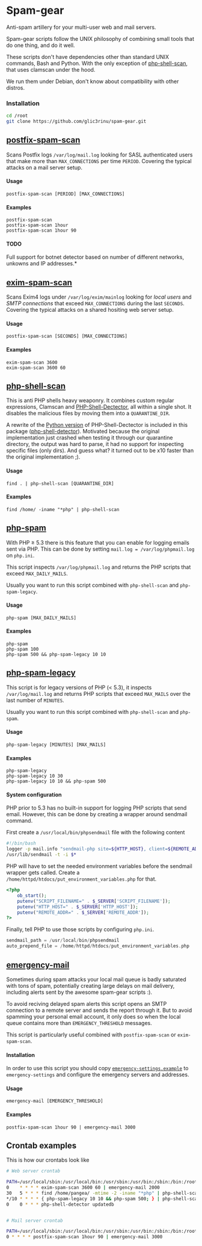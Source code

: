 # Spam-gear

Anti-spam artillery for your multi-user web and mail servers.

Spam-gear scripts follow the UNIX philosophy of combining small tools that do one thing, and do it well.

These scripts don't have dependencies other than standard UNIX commands, Bash and Python. With the only exception of [php-shell-scan](#php-shell-scan), that uses clamscan under the hood.

We run them under Debian, don't know about compatibility with other distros.


### Installation
```bash
cd /root
git clone https://github.com/glic3rinu/spam-gear.git
```

## [postfix-spam-scan](postfix-spam-scan)


Scans Postfix logs `/var/log/mail.log` looking for SASL authenticated users that make
more than `MAX_CONNECTIONS` per time `PERIOD`. Covering the typical attacks on a mail server setup.

#### Usage

    postfix-spam-scan [PERIOD] [MAX_CONNECTIONS]

#### Examples

    postfix-spam-scan
    postfix-spam-scan 1hour
    postfix-spam-scan 1hour 90

#### TODO

Full support for botnet detector based on number of different networks, unkowns and IP addresses.*


## [exim-spam-scan](exim-spam-scan)


Scans Exim4 logs under `/var/log/exim/mainlog` looking for *local users* and *SMTP connections*
that exceed `MAX_CONNECTIONS` during the last `SECONDS`. Covering the typical attacks on a shared hositing web server setup.

#### Usage

    postfix-spam-scan [SECONDS] [MAX_CONNECTIONS]

#### Examples

    exim-spam-scan 3600
    exim-spam-scan 3600 60


## [php-shell-scan](php-shell-scan)

This is anti PHP shells heavy weaponry. It combines custom regular expressions, Clamscan and [PHP-Shell-Dectector](http://www.shelldetector.com/), all within a single shot. It disables the malicious files by moving them into a `QUARANTINE_DIR`.

A rewrite of the [Python version](https://github.com/emposha/Shell-Detector) of PHP-Shell-Dectector is included in this package ([php-shell-detector](php-shell-detector)). Motivated because the original implementation just crashed when testing it through our quarantine directory, the output was hard to parse, it had no support for inspecting specific files (only dirs). And guess what? it turned out to be x10 faster than the original implementation ;).


#### Usage

    find . | php-shell-scan [QUARANTINE_DIR]

#### Examples

    find /home/ -iname "*php" | php-shell-scan


## [php-spam](php-spam)

With PHP &ge; 5.3 there is this feature that you can enable for logging emails sent via PHP. This can be done 
by setting `mail.log = /var/log/phpmail.log` on `php.ini`.


This script inspects `/var/log/phpmail.log` and returns the PHP scripts that exceed `MAX_DAILY_MAILS`.

Usually you want to run this script combined with `php-shell-scan` and `php-spam-legacy`.

#### Usage

    php-spam [MAX_DAILY_MAILS]

#### Examples

    php-spam
    php-spam 100
    php-spam 500 && php-spam-legacy 10 10



## [php-spam-legacy](php-spam-legacy)

This script is for legacy versions of PHP (&lt; 5.3), it inspects `/var/log/mail.log` and returns PHP scripts that exceed `MAX_MAILS` over the last number of `MINUTES`.

Usually you want to run this script combined with `php-shell-scan` and `php-spam`.


#### Usage

    php-spam-legacy [MINUTES] [MAX_MAILS]

#### Examples

    php-spam-legacy
    php-spam-legacy 10 30
    php-spam-legacy 10 10 && php-spam 500


#### System configuration

PHP prior to 5.3 has no built-in support for logging PHP scripts that send email. However, this can be done by creating a wrapper around sendmail command.

First create a `/usr/local/bin/phpsendmail` file with the following content
```bash
#!/bin/bash
logger -p mail.info "sendmail-php site=${HTTP_HOST}, client=${REMOTE_ADDR}, filename=${SCRIPT_FILENAME}, pwd=${PWD}, uid=${UID}, user=$(whoami), args=$*"
/usr/lib/sendmail -t -i $*
```

PHP will have to set the needed environment variables before the sendmail wrapper gets called. Create a `/home/httpd/htdocs/put_environment_variables.php` for that.

```php
<?php
    ob_start();
    putenv("SCRIPT_FILENAME=" . $_SERVER['SCRIPT_FILENAME']);
    putenv("HTTP_HOST=" . $_SERVER['HTTP_HOST']);
    putenv("REMOTE_ADDR=" . $_SERVER['REMOTE_ADDR']);
?>
```

Finally, tell PHP to use those scripts by configuring `php.ini`.

```php
sendmail_path = /usr/local/bin/phpsendmail
auto_prepend_file = /home/httpd/htdocs/put_environment_variables.php
```



## [emergency-mail](emergency-mail)


Sometimes during spam attacks your local mail queue is badly saturated with tons of spam, potentially creating large delays on mail delivery, including alerts sent by the awesome spam-gear scripts :).

To avoid reciving delayed spam alerts this script opens an SMTP connection to a remote server and sends the report through it. But to avoid spamming your personal email account, it only does so when the local queue contains more than `EMERGENCY_THRESHOLD` messages.


This script is particularly useful combined with `postfix-spam-scan` or `exim-spam-scan`.

#### Installation

In order to use this script you should copy [`emergency-settings.example`](emergency-settings.example) to `emergency-settings` and configure the emergency servers and addresses.


#### Usage

    emergency-mail [EMERGENCY_THRESHOLD]
    
#### Examples

    postfix-spam-scan 1hour 90 | emergency-mail 3000


## Crontab examples

This is how our crontabs look like

```bash
# Web server crontab

PATH=/usr/local/sbin:/usr/local/bin:/usr/sbin:/usr/bin:/sbin:/bin:/root/spam-gear
0    * * * * exim-spam-scan 3600 60 | emergency-mail 2000
30   5 * * * find /home/pangea/ -mtime -2 -iname "*php" | php-shell-scan
*/10 * * * * { php-spam-legacy 10 10 && php-spam 500; } | php-shell-scan
0    0 * * * php-shell-detector updatedb
```

```bash

# Mail server crontab

PATH=/usr/local/sbin:/usr/local/bin:/usr/sbin:/usr/bin:/sbin:/bin:/root/spam-gear
0 * * * * postfix-spam-scan 1hour 90 | emergency-mail 3000
```
